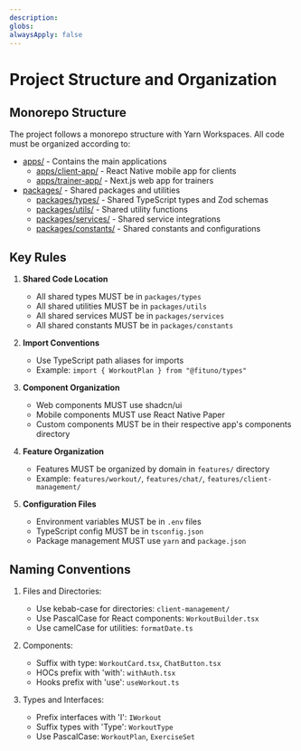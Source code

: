 ```yaml
---
description: 
globs: 
alwaysApply: false
---
```

# Project Structure and Organization

## Monorepo Structure
The project follows a monorepo structure with Yarn Workspaces. All code must be organized according to:

- [apps/](mdc:apps) - Contains the main applications
  - [apps/client-app/](mdc:apps/client-app) - React Native mobile app for clients
  - [apps/trainer-app/](mdc:apps/trainer-app) - Next.js web app for trainers
- [packages/](mdc:packages) - Shared packages and utilities
  - [packages/types/](mdc:packages/types) - Shared TypeScript types and Zod schemas
  - [packages/utils/](mdc:packages/utils) - Shared utility functions
  - [packages/services/](mdc:packages/services) - Shared service integrations
  - [packages/constants/](mdc:packages/constants) - Shared constants and configurations

## Key Rules

1. **Shared Code Location**
   - All shared types MUST be in `packages/types`
   - All shared utilities MUST be in `packages/utils`
   - All shared services MUST be in `packages/services`
   - All shared constants MUST be in `packages/constants`

2. **Import Conventions**
   - Use TypeScript path aliases for imports
   - Example: `import { WorkoutPlan } from "@fituno/types"`

3. **Component Organization**
   - Web components MUST use shadcn/ui
   - Mobile components MUST use React Native Paper
   - Custom components MUST be in their respective app's components directory

4. **Feature Organization**
   - Features MUST be organized by domain in `features/` directory
   - Example: `features/workout/`, `features/chat/`, `features/client-management/`

5. **Configuration Files**
   - Environment variables MUST be in `.env` files
   - TypeScript config MUST be in `tsconfig.json`
   - Package management MUST use `yarn` and `package.json`

## Naming Conventions

1. Files and Directories:
   - Use kebab-case for directories: `client-management/`
   - Use PascalCase for React components: `WorkoutBuilder.tsx`
   - Use camelCase for utilities: `formatDate.ts`

2. Components:
   - Suffix with type: `WorkoutCard.tsx`, `ChatButton.tsx`
   - HOCs prefix with 'with': `withAuth.tsx`
   - Hooks prefix with 'use': `useWorkout.ts`

3. Types and Interfaces:
   - Prefix interfaces with 'I': `IWorkout`
   - Suffix types with 'Type': `WorkoutType`
   - Use PascalCase: `WorkoutPlan`, `ExerciseSet`
